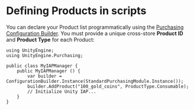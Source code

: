 # Defining Products in scripts

You can declare your Product list programmatically using the [Purchasing Configuration Builder](xref:UnityEngine.Purchasing.ConfigurationBuilder). 
You must provide a unique cross-store __Product ID__ and __Product Type__ for each Product:

````
using UnityEngine;
using UnityEngine.Purchasing;

public class MyIAPManager {
    public MyIAPManager () {
        var builder = ConfigurationBuilder.Instance(StandardPurchasingModule.Instance());
        builder.AddProduct("100_gold_coins", ProductType.Consumable);
        // Initialize Unity IAP...
    }
}
````
